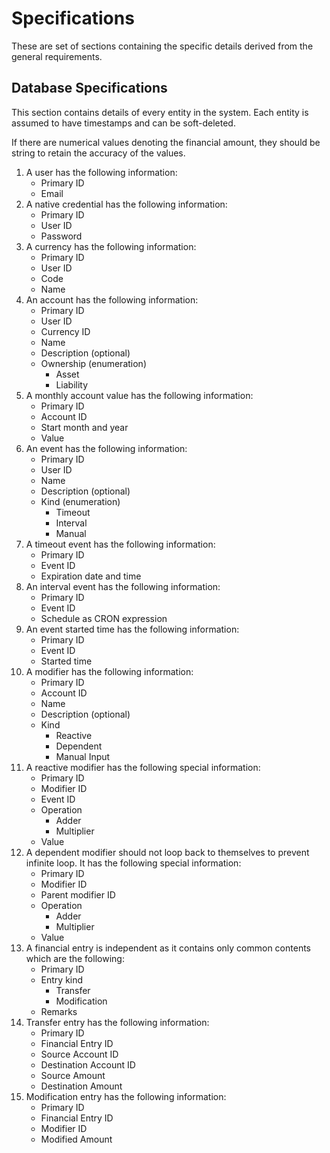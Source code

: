 # Specifications
These are set of sections containing the specific details derived from the general requirements.

## Database Specifications
This section contains details of every entity in the system. Each entity is assumed to have
timestamps and can be soft-deleted.

If there are numerical values denoting the financial amount, they should be string to retain the accuracy of the values.

1. A user has the following information:
	- Primary ID
	- Email
2. A native credential has the following information:
	- Primary ID
	- User ID
	- Password
3. A currency has the following information:
	- Primary ID
	- User ID
	- Code
	- Name
4. An account has the following information:
	- Primary ID
	- User ID
	- Currency ID
	- Name
	- Description (optional)
	- Ownership (enumeration)
		- Asset
		- Liability
5. A monthly account value has the following information:
	- Primary ID
	- Account ID
	- Start month and year
	- Value
6. An event has the following information:
	- Primary ID
	- User ID
	- Name
	- Description (optional)
	- Kind (enumeration)
		- Timeout
		- Interval
		- Manual
7. A timeout event has the following information:
	- Primary ID
	- Event ID
	- Expiration date and time
8. An interval event has the following information:
	- Primary ID
	- Event ID
	- Schedule as CRON expression
9. An event started time has the following information:
	- Primary ID
	- Event ID
	- Started time
10. A modifier has the following information:
	- Primary ID
	- Account ID
	- Name
	- Description (optional)
	- Kind
		- Reactive
		- Dependent
		- Manual Input
12. A reactive modifier has the following special information:
	- Primary ID
	- Modifier ID
	- Event ID
	- Operation
		- Adder
		- Multiplier
	- Value
13. A dependent modifier should not loop back to themselves to prevent infinite loop. It has the following special information:
	- Primary ID
	- Modifier ID
	- Parent modifier ID
	- Operation
		- Adder
		- Multiplier
	- Value
14. A financial entry is independent as it contains only common contents which are the following:
	- Primary ID
	- Entry kind
		- Transfer
		- Modification
	- Remarks
15. Transfer entry has the following information:
	- Primary ID
	- Financial Entry ID
	- Source Account ID
	- Destination Account ID
	- Source Amount
	- Destination Amount
16. Modification entry has the following information:
	- Primary ID
	- Financial Entry ID
	- Modifier ID
	- Modified Amount
